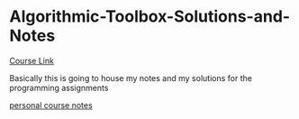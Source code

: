 # Algorithmic-Toolbox-Solutions-and-Notes

[Course Link](https://www.coursera.org/learn/algorithmic-toolbox/home/week/1)
  
Basically this is going to house my notes and my solutions for the programming assignments

[personal course notes](https://github.com/Roudranil/Algorithmic-Toolbox-Solutions-and-Notes/blob/cd55c723dd48f857c2e3c66c4cec93d1af44d727/Algorithms%20notes.pdf)
  
